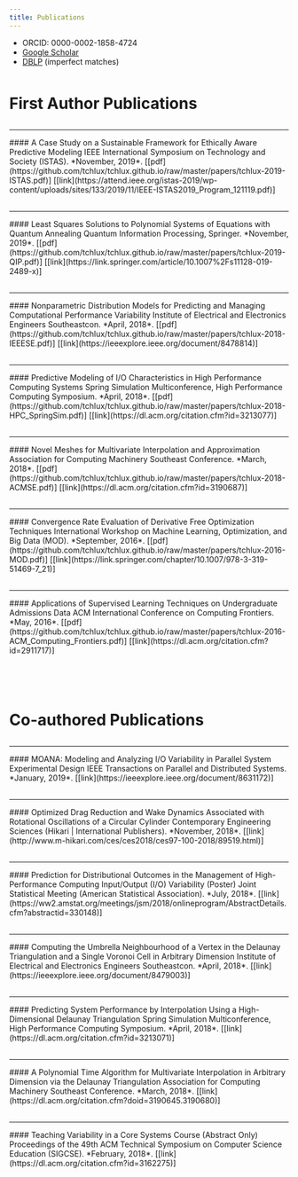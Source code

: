 ```yaml
---
title: Publications
---
```


<style type="text/css">
  hr { border: white; margin-top: 30px;  }
  h4 { margin-bottom: 0px; }
</style>

- ORCID: 0000-0002-1858-4724
- [Google Scholar](https://scholar.google.com/citations?user=wamfO3sAAAAJ&hl=en)
- [DBLP](https://dblp.org/pers/hd/l/Lux:Thomas) (imperfect matches)

<p style="margin-bottom:50px;"></p>

# First Author Publications

<hr>
#### A Case Study on a Sustainable Framework for Ethically Aware Predictive Modeling
IEEE International Symposium on Technology and Society (ISTAS). *November, 2019*. [[pdf](https://github.com/tchlux/tchlux.github.io/raw/master/papers/tchlux-2019-ISTAS.pdf)] [[link](https://attend.ieee.org/istas-2019/wp-content/uploads/sites/133/2019/11/IEEE-ISTAS2019_Program_121119.pdf)]

<hr>
#### Least Squares Solutions to Polynomial Systems of Equations with Quantum Annealing
Quantum Information Processing, Springer. *November, 2019*. [[pdf](https://github.com/tchlux/tchlux.github.io/raw/master/papers/tchlux-2019-QIP.pdf)] [[link](https://link.springer.com/article/10.1007%2Fs11128-019-2489-x)]

<hr>
#### Nonparametric Distribution Models for Predicting and Managing Computational Performance Variability
Institute of Electrical and Electronics Engineers Southeastcon. *April, 2018*. [[pdf](https://github.com/tchlux/tchlux.github.io/raw/master/papers/tchlux-2018-IEEESE.pdf)] [[link](https://ieeexplore.ieee.org/document/8478814)]

<hr>
#### Predictive Modeling of I/O Characteristics in High Performance Computing Systems
Spring Simulation Multiconference, High Performance Computing Symposium. *April, 2018*. [[pdf](https://github.com/tchlux/tchlux.github.io/raw/master/papers/tchlux-2018-HPC_SpringSim.pdf)] [[link](https://dl.acm.org/citation.cfm?id=3213077)]

<hr>
#### Novel Meshes for Multivariate Interpolation and Approximation
Association for Computing Machinery Southeast Conference. *March, 2018*. [[pdf](https://github.com/tchlux/tchlux.github.io/raw/master/papers/tchlux-2018-ACMSE.pdf)] [[link](https://dl.acm.org/citation.cfm?id=3190687)]

<hr>
#### Convergence Rate Evaluation of Derivative Free Optimization Techniques
International Workshop on Machine Learning, Optimization, and Big Data (MOD). *September, 2016*. [[pdf](https://github.com/tchlux/tchlux.github.io/raw/master/papers/tchlux-2016-MOD.pdf)] [[link](https://link.springer.com/chapter/10.1007/978-3-319-51469-7_21)]

<hr>
#### Applications of Supervised Learning Techniques on Undergraduate Admissions Data
ACM International Conference on Computing Frontiers. *May, 2016*. [[pdf](https://github.com/tchlux/tchlux.github.io/raw/master/papers/tchlux-2016-ACM_Computing_Frontiers.pdf)] [[link](https://dl.acm.org/citation.cfm?id=2911717)]



<p style="margin-bottom:100px;"></p>

# Co-authored Publications

<hr>
#### MOANA: Modeling and Analyzing I/O Variability in Parallel System Experimental Design
IEEE Transactions on Parallel and Distributed Systems. *January, 2019*. [[link](https://ieeexplore.ieee.org/document/8631172)]

<hr>
#### Optimized Drag Reduction and Wake Dynamics Associated with Rotational Oscillations of a Circular Cylinder
Contemporary Engineering Sciences (Hikari | International Publishers). *November, 2018*. [[link](http://www.m-hikari.com/ces/ces2018/ces97-100-2018/89519.html)]

<hr>
#### Prediction for Distributional Outcomes in the Management of High-Performance Computing Input/Output (I/O) Variability (Poster)
Joint Statistical Meeting (American Statistical Association). *July, 2018*. [[link](https://ww2.amstat.org/meetings/jsm/2018/onlineprogram/AbstractDetails.cfm?abstractid=330148)]

<hr>
#### Computing the Umbrella Neighbourhood of a Vertex in the Delaunay Triangulation and a Single Voronoi Cell in Arbitrary Dimension
Institute of Electrical and Electronics Engineers Southeastcon. *April, 2018*. [[link](https://ieeexplore.ieee.org/document/8479003)]

<hr>
#### Predicting System Performance by Interpolation Using a High-Dimensional Delaunay Triangulation
Spring Simulation Multiconference, High Performance Computing Symposium. *April, 2018*. [[link](https://dl.acm.org/citation.cfm?id=3213071)]

<hr>
#### A Polynomial Time Algorithm for Multivariate Interpolation in Arbitrary Dimension via the Delaunay Triangulation
Association for Computing Machinery Southeast Conference. *March, 2018*. [[link](https://dl.acm.org/citation.cfm?doid=3190645.3190680)]

<hr>
#### Teaching Variability in a Core Systems Course (Abstract Only)
Proceedings of the 49th ACM Technical Symposium on Computer Science Education (SIGCSE). *February, 2018*. [[link](https://dl.acm.org/citation.cfm?id=3162275)]
